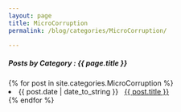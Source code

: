 ```yaml
---
layout: page
title: MicroCorruption
permalink: /blog/categories/MicroCorruption/

---
```


<h5> Posts by Category : {{ page.title }} </h5>

<div class="card">
{% for post in site.categories.MicroCorruption %}
 <li class="category-posts"><span>{{ post.date | date_to_string }}</span> &nbsp; <a href="{{ post.url }}">{{ post.title }}</a></li>
{% endfor %}
</div>


